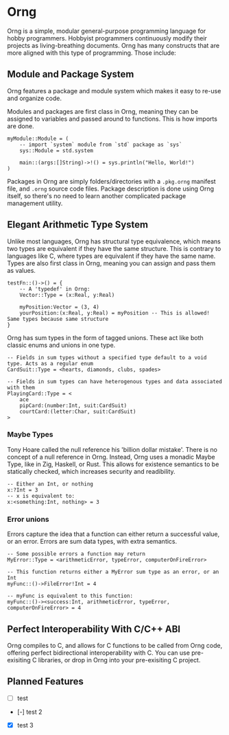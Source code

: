 # Orng
Orng is a simple, modular general-purpose programming language for hobby programmers. Hobbyist programmers continuously modify their projects as living-breathing documents. Orng has many constructs that are more aligned with this type of programming. Those include:

## Module and Package System
Orng features a package and module system which makes it easy to re-use and organize code.

Modules and packages are first class in Orng, meaning they can be assigned to variables and passed around to functions. This is how imports are done.
```
myModule::Module = ( 
    -- import `system` module from `std` package as `sys`
    sys::Module = std.system

    main::(args:[]String)->!() = sys.println("Hello, World!")
)
```

Packages in Orng are simply folders/directories with a `.pkg.orng` manifest file, and `.orng` source code files. Package description is done using Orng itself, so there's no need to learn another complicated package management utility.

## Elegant Arithmetic Type System
Unlike most languages, Orng has structural type equivalence, which means two types are equivalent if they have the same structure. This is contrary to languages like C, where types are equivalent if they have the same name. Types are also first class in Orng, meaning you can assign and pass them as values.
```
testFn::()->() = {
    -- A 'typedef' in Orng:
    Vector::Type = (x:Real, y:Real)

    myPosition:Vector = (3, 4)
    yourPosition:(x:Real, y:Real) = myPosition -- This is allowed! Same types because same structure
}
```
Orng has sum types in the form of tagged unions. These act like both classic enums and unions in one type.
```
-- Fields in sum types without a specified type default to a void type. Acts as a regular enum
CardSuit::Type = <hearts, diamonds, clubs, spades>

-- Fields in sum types can have heterogenous types and data associated with them
PlayingCard::Type = <
    ace
    pipCard:(number:Int, suit:CardSuit)
    courtCard:(letter:Char, suit:CardSuit)
>
```
### Maybe Types
Tony Hoare called the null reference his 'billion dollar mistake'. There is no concept of a null reference in Orng. Instead, Orng uses a monadic Maybe Type, like in Zig, Haskell, or Rust. This allows for existence semantics to be statically checked, which increases security and readibility.
```
-- Either an Int, or nothing
x:?Int = 3
-- x is equivalent to:
x:<something:Int, nothing> = 3
```
### Error unions
Errors capture the idea that a function can either return a successful value, or an error. Errors are sum data types, with extra semantics.
```
-- Some possible errors a function may return
MyError::Type = <arithmeticError, typeError, computerOnFireError>

-- This function returns either a MyError sum type as an error, or an Int
myFunc::()->FileError!Int = 4

-- myFunc is equivalent to this function:
myFunc::()-><success:Int, arithmeticError, typeError, computerOnFireError> = 4
```

## Perfect Interoperability With C/C++ ABI
Orng compiles to C, and allows for C functions to be called from Orng code, offering perfect bidirectional interoperability with C. You can use pre-exisiting C libraries, or drop in Orng into your pre-exisiting C project.

## Planned Features
- [ ] test
- [-] test 2
- [x] test 3